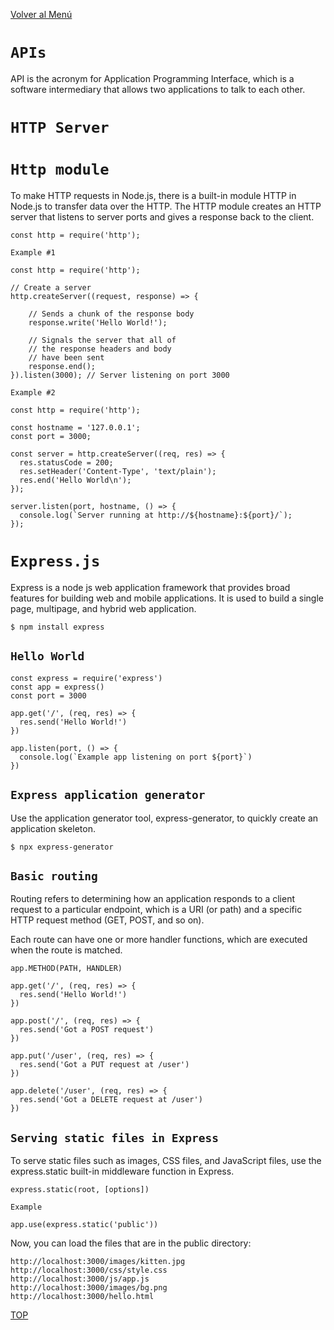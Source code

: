 [Volver al Menú](../root.md)

# `APIs`

API is the acronym for Application Programming Interface, which is a software intermediary that allows two applications to talk to each other.

# `HTTP Server`

# `Http module`

To make HTTP requests in Node.js, there is a built-in module HTTP in Node.js to transfer data over the HTTP. The HTTP module creates an HTTP server that listens to server ports and gives a response back to the client.

```
const http = require('http');
```

`Example #1`

```
const http = require('http');
 
// Create a server
http.createServer((request, response) => {
 
    // Sends a chunk of the response body
    response.write('Hello World!');
 
    // Signals the server that all of
    // the response headers and body
    // have been sent
    response.end();
}).listen(3000); // Server listening on port 3000
```

`Example #2`

```
const http = require('http');

const hostname = '127.0.0.1';
const port = 3000;

const server = http.createServer((req, res) => {
  res.statusCode = 200;
  res.setHeader('Content-Type', 'text/plain');
  res.end('Hello World\n');
});

server.listen(port, hostname, () => {
  console.log(`Server running at http://${hostname}:${port}/`);
});
```

# `Express.js`

Express is a node js web application framework that provides broad features for building web and mobile applications. It is used to build a single page, multipage, and hybrid web application.

```
$ npm install express
```

## `Hello World`

```
const express = require('express')
const app = express()
const port = 3000

app.get('/', (req, res) => {
  res.send('Hello World!')
})

app.listen(port, () => {
  console.log(`Example app listening on port ${port}`)
})
```

## `Express application generator`

Use the application generator tool, express-generator, to quickly create an application skeleton.

```
$ npx express-generator
```

## `Basic routing`

Routing refers to determining how an application responds to a client request to a particular endpoint, which is a URI (or path) and a specific HTTP request method (GET, POST, and so on).

Each route can have one or more handler functions, which are executed when the route is matched.

```
app.METHOD(PATH, HANDLER)
```

```
app.get('/', (req, res) => {
  res.send('Hello World!')
})
```

```
app.post('/', (req, res) => {
  res.send('Got a POST request')
})
```

```
app.put('/user', (req, res) => {
  res.send('Got a PUT request at /user')
})
```

```
app.delete('/user', (req, res) => {
  res.send('Got a DELETE request at /user')
})
```

## `Serving static files in Express`

To serve static files such as images, CSS files, and JavaScript files, use the express.static built-in middleware function in Express.

```
express.static(root, [options])
```

`Example`

```
app.use(express.static('public'))
```

Now, you can load the files that are in the public directory:

```
http://localhost:3000/images/kitten.jpg
http://localhost:3000/css/style.css
http://localhost:3000/js/app.js
http://localhost:3000/images/bg.png
http://localhost:3000/hello.html
```

[TOP](#apis)